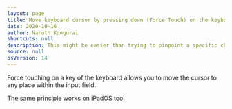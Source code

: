```yaml
---
layout: page
title: Move keyboard cursor by pressing down (Force Touch) on the keyboard
date: 2020-10-16
author: Naruth Kongurai
shortcuts: null
description: This might be easier than trying to pinpoint a specific character
source: null
osVersion: 14
---
```


Force touching on a key of the keyboard allows you to move the cursor to any place within the input field.

The same principle works on iPadOS too.
